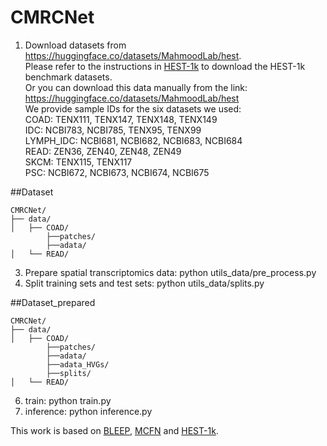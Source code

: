 # CMRCNet
1. Download datasets from https://huggingface.co/datasets/MahmoodLab/hest.  
Please refer to the instructions in [HEST-1k](https://github.com/mahmoodlab/HEST) to download the HEST-1k benchmark datasets.  
Or you can download this data manually from the link: https://huggingface.co/datasets/MahmoodLab/hest  
We provide sample IDs for the six datasets we used:  
COAD: TENX111, TENX147, TENX148, TENX149  
IDC: NCBI783, NCBI785, TENX95, TENX99  
LYMPH_IDC: NCBI681, NCBI682, NCBI683, NCBI684  
READ: ZEN36, ZEN40, ZEN48, ZEN49  
SKCM: TENX115, TENX117  
PSC: NCBI672, NCBI673, NCBI674, NCBI675  

##Dataset
```
CMRCNet/
├── data/
│   ├── COAD/
        ├──patches/
        ├──adata/
│   └── READ/

```
3. Prepare spatial transcriptomics data: python utils_data/pre_process.py
4. Split training sets and test sets: python utils_data/splits.py
  
 ##Dataset_prepared
```
CMRCNet/
├── data/
│   ├── COAD/
        ├──patches/
        ├──adata/
        ├──adata_HVGs/
        ├──splits/
│   └── READ/

```  
6. train: python train.py
7. inference: python inference.py

This work is based on [BLEEP](https://github.com/bowang-lab/BLEEP), [MCFN](https://github.com/dingsaisai/MCFN) and [HEST-1k](https://github.com/mahmoodlab/HEST).
